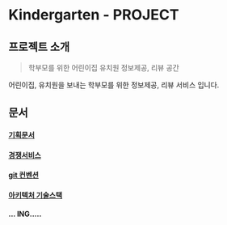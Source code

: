 # Kindergarten - PROJECT

## 프로젝트 소개

> 학부모를 위한 어린이집 유치원 정보제공, 리뷰 공간

어린이집, 유치원을 보내는 학부모를 위한 정보제공, 리뷰 서비스 입니다.

## 문서

#### [기획문서](https://www.notion.so/dd20d1e985dc4e0e85ab3b23858493db)

#### [경쟁서비스](https://www.notion.so/d75ab94579354c4aab702cdef088803f)

#### [git 컨벤션](https://www.notion.so/39fb8e8816d34ef4890b10eb1a427361)

#### [아키텍처 기술스택](https://www.notion.so/342260dc28414df8a24edea76064e533)

#### ... ING.....
